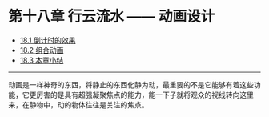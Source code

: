 # 第十八章	 行云流水 —— 动画设计

- [18.1  倒计时的效果](./chapter18-1.md)                 
- [18.2  组合动画](./chapter18-2.md)
- [18.3  本章小结](./chapter18-3.md)

--------

动画是一样神奇的东西，将静止的东西化静为动，最重要的不是它能够有着这些功能，它更厉害的是具有超强凝聚焦点的能力，能一下子就将观众的视线转向这里来，在静物中，动的物体往往是关注的焦点。